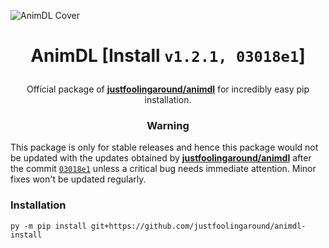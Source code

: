 ![AnimDL Cover](https://i.imgur.com/nNXSZi6.png)

<h1><p align="center"> AnimDL [Install <code>v1.2.1, 03018e1</code>]</h1>

<p align="center">Official package of <a href="https://github.com/justfoolingaround/animdl"><strong>justfoolingaround/animdl</strong></a> for incredibly easy pip installation.</p>

<h3><p align="center">Warning</p></h3>

This package is only for stable releases and hence this package would not be updated with the updates obtained by [**justfoolingaround/animdl**](https://github.com/justfoolingaround/animdl) after the commit [`03018e1`](https://github.com/justfoolingaround/animdl/commit/03018e168fb52b0278fe8efeefe9a76cd4f87a3d) unless a critical bug needs immediate attention. Minor fixes won't be updated regularly. 

<h3> Installation </h3>

```
py -m pip install git+https://github.com/justfoolingaround/animdl-install
```